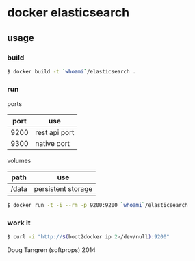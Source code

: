 # docker elasticsearch

## usage

### build

```bash
$ docker build -t `whoami`/elasticsearch .
```

### run

ports

port | use
-----|--------------
9200 | rest api port
9300 | native port

volumes

path  | use
------|-------------------
/data | persistent storage

```bash
$ docker run -t -i --rm -p 9200:9200 `whoami`/elasticsearch
```

### work it

```bash
$ curl -i "http://$(boot2docker ip 2>/dev/null):9200"
```


Doug Tangren (softprops) 2014
